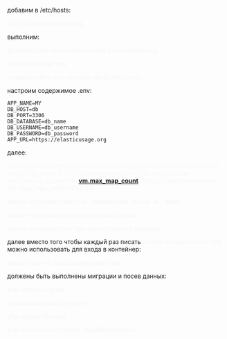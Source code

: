 добавим в /etc/hosts:
<p style="color: #F8F8F8; font-weight: bold;">  127.0.0.1	elasticusage.org</p>

выполним:
<p style="color: #F8F8F8; font-weight: bold;"> git clone [имя этого репозитоия] elasticusage.org </p>
<p style="color: #F8F8F8; font-weight: bold;"> cd elasticusage.org </p>
<p style="color: #F8F8F8; font-weight: bold;"> cp application/.env.example application/.env </p>

настроим содержимое .env:

    APP_NAME=MY
    DB_HOST=db
    DB_PORT=3306
    DB_DATABASE=db_name
    DB_USERNAME=db_username
    DB_PASSWORD=db_password
	APP_URL=https://elasticusage.org

далее:
<p style="color: #F8F8F8;">
The default operating system limits on mmap counts is likely to be too low, which may result in out of memory exceptions.
To set this value permanently, update the <b><a href="https://www.elastic.co/guide/en/elasticsearch/reference/7.17/vm-max-map-count.html">vm.max_map_count</a></b> setting in <b>/etc/sysctl.conf</b>: 
<b>vm.max_map_count=262144</b>
</p>

<p style="color: #F8F8F8; font-weight: bold;">
docker-compose  --env-file ./application/.env up  -d --build
</p>

<p style="color: #F8F8F8; font-weight: bold;">
docker-compose exec app composer install
</p>

<p style="color: #F8F8F8; font-weight: bold;">
docker-compose exec app php artisan key:generate
</p>

далее вместо того чтобы каждый раз писать <span  style="color: #F8F8F8; font-weight: bold;">docker-compose exec app</span> можно использовать для входа в контейнер:
<p style="color: #F8F8F8; font-weight: bold;">
docker exec -it elasticusage-app bash
</p>

должены быть выполнены миграции и посев данных:
<p style="color: #F8F8F8; font-weight: bold;">
php artisan migrate
</p>
<p style="color: #F8F8F8; font-weight: bold;">
php artisan elastic:migrate
</p>
<p style="color: #F8F8F8; font-weight: bold;">
php artisan db:seed
</p>
<p style="color: #F8F8F8; font-weight: bold;">
php artisan scout:import "App\Models\User"
</p>
